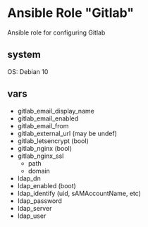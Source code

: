 # Ansible Role "Gitlab"

Ansible role for configuring Gitlab

## system
OS: Debian 10

## vars
* gitlab_email_display_name
* gitlab_email_enabled
* gitlab_email_from
* gitlab_external_url (may be undef)
* gitlab_letsencrypt (bool)
* gitlab_nginx (bool)
* gitlab_nginx_ssl
  * path
  * domain
* ldap_dn
* ldap_enabled (boot)
* ldap_identify (uid, sAMAccountName, etc)
* ldap_password
* ldap_server
* ldap_user
